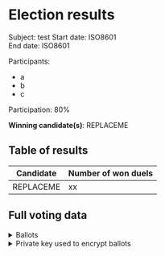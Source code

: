 # Election results

Subject: test
Start date: ISO8601  
End date: ISO8601

Participants:

- a
- b
- c

Participation: 80%

**Winning candidate(s)**: REPLACEME

## Table of results

| Candidate | Number of won duels |
| --------- | ------------------- |
| REPLACEME | xx                  |

## Full voting data

<details><summary>Ballots</summary>

```yaml
# REPLACEME
```

</details>

<details><summary>Private key used to encrypt ballots</summary>

```
--- BEGIN PRIVATE KEY ---
```

</details>
